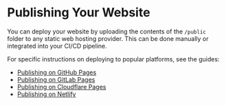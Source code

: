 # Publishing Your Website

You can deploy your website by uploading the contents of the `/public` folder to any static web hosting provider. This can be done manually or integrated into your CI/CD pipeline.

For specific instructions on deploying to popular platforms, see the guides:

- [Publishing on GitHub Pages](github-pages/README.md)
- [Publishing on GitLab Pages](gitlab-pages/README.md)
- [Publishing on Cloudflare Pages](cloudflare-pages/README.md)
- [Publishing on Netlify](netlify/README.md)